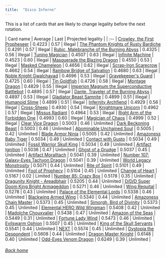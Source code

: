 ```yaml
---
title:  "Disco Inferno"
---
```


This is a list of cards that are likely to change legality before the next rotation.

| Card name | Average | Last | Projected legality |
| :-- |
[Crowley, the First Propheseer](https://db.ygoprodeck.com/card/?search=Crowley,%20the%20First%20Propheseer) | 0.4223 | 0.57 | Illegal |
[The Phantom Knights of Rusty Bardiche](https://db.ygoprodeck.com/card/?search=The%20Phantom%20Knights%20of%20Rusty%20Bardiche) | 0.4291 | 0.57 | Illegal |
[Rubic, Malebranche of the Burning Abyss](https://db.ygoprodeck.com/card/?search=Rubic,%20Malebranche%20of%20the%20Burning%20Abyss) | 0.4325 | 0.56 | Illegal |
[Tuning Magician](https://db.ygoprodeck.com/card/?search=Tuning%20Magician) | 0.4507 | 0.63 | Illegal |
[Infinite Machine](https://db.ygoprodeck.com/card/?search=Infinite%20Machine) | 0.4523 | 0.60 | Illegal |
[Masquerade the Blazing Dragon](https://db.ygoprodeck.com/card/?search=Masquerade%20the%20Blazing%20Dragon) | 0.4550 | 0.53 | Illegal |
[Masked Chameleon](https://db.ygoprodeck.com/card/?search=Masked%20Chameleon) | 0.4656 | 0.62 | Illegal |
[Scrap-Iron Scarecrow](https://db.ygoprodeck.com/card/?search=Scrap-Iron%20Scarecrow) | 0.4662 | 0.54 | Illegal |
[Rainbow Bridge of Salvation](https://db.ygoprodeck.com/card/?search=Rainbow%20Bridge%20of%20Salvation) | 0.4680 | 0.63 | Illegal |
[Noble Knight Gwalchavad](https://db.ygoprodeck.com/card/?search=Noble%20Knight%20Gwalchavad) | 0.4696 | 0.53 | Illegal |
[Gravekeeper's Guard](https://db.ygoprodeck.com/card/?search=Gravekeeper's%20Guard) | 0.4725 | 0.60 | Illegal |
[Tin Goldfish](https://db.ygoprodeck.com/card/?search=Tin%20Goldfish) | 0.4726 | 0.58 | Illegal |
[Montage Dragon](https://db.ygoprodeck.com/card/?search=Montage%20Dragon) | 0.4829 | 0.55 | Illegal |
[Imperion Magnum the Superconductive Battlebot](https://db.ygoprodeck.com/card/?search=Imperion%20Magnum%20the%20Superconductive%20Battlebot) | 0.4895 | 0.57 | Illegal |
[Dante, Traveler of the Burning Abyss](https://db.ygoprodeck.com/card/?search=Dante,%20Traveler%20of%20the%20Burning%20Abyss) | 0.4897 | 0.53 | Illegal |
[Gladiator Beast Samnite](https://db.ygoprodeck.com/card/?search=Gladiator%20Beast%20Samnite) | 0.4899 | 0.51 | Illegal |
[Humanoid Slime](https://db.ygoprodeck.com/card/?search=Humanoid%20Slime) | 0.4899 | 0.51 | Illegal |
[Infernity Archfiend](https://db.ygoprodeck.com/card/?search=Infernity%20Archfiend) | 0.4929 | 0.56 | Illegal |
[Cross-Sheep](https://db.ygoprodeck.com/card/?search=Cross-Sheep) | 0.4930 | 0.54 | Illegal |
[Knightmare Unicorn](https://db.ygoprodeck.com/card/?search=Knightmare%20Unicorn) | 0.4962 | 0.57 | Illegal |
[Missus Radiant](https://db.ygoprodeck.com/card/?search=Missus%20Radiant) | 0.4964 | 0.53 | Illegal |
[Right Arm of the Forbidden One](https://db.ygoprodeck.com/card/?search=Right%20Arm%20of%20the%20Forbidden%20One) | 0.4993 | 0.60 | Illegal |
[Magician of Chaos](https://db.ygoprodeck.com/card/?search=Magician%20of%20Chaos) | 0.4999 | 0.52 | Illegal |
[Clear Vice Dragon](https://db.ygoprodeck.com/card/?search=Clear%20Vice%20Dragon) | 0.5003 | 0.46 | Unlimited |
[Dark Beckoning Beast](https://db.ygoprodeck.com/card/?search=Dark%20Beckoning%20Beast) | 0.5003 | 0.46 | Unlimited |
[Abominable Unchained Soul](https://db.ygoprodeck.com/card/?search=Abominable%20Unchained%20Soul) | 0.5005 | 0.42 | Unlimited |
[Blade Armor Ninja](https://db.ygoprodeck.com/card/?search=Blade%20Armor%20Ninja) | 0.5005 | 0.42 | Unlimited |
[Amazoness Baby Tiger](https://db.ygoprodeck.com/card/?search=Amazoness%20Baby%20Tiger) | 0.5034 | 0.49 | Unlimited |
[Contact with Gusto](https://db.ygoprodeck.com/card/?search=Contact%20with%20Gusto) | 0.5034 | 0.49 | Unlimited |
[Fossil Warrior Skull King](https://db.ygoprodeck.com/card/?search=Fossil%20Warrior%20Skull%20King) | 0.5034 | 0.49 | Unlimited |
[Artifact Ignition](https://db.ygoprodeck.com/card/?search=Artifact%20Ignition) | 0.5036 | 0.47 | Unlimited |
[Ghost of a Grudge](https://db.ygoprodeck.com/card/?search=Ghost%20of%20a%20Grudge) | 0.5037 | 0.45 | Unlimited |
[Artifact Moralltach](https://db.ygoprodeck.com/card/?search=Artifact%20Moralltach) | 0.5041 | 0.39 | Unlimited |
[Number 107: Galaxy-Eyes Tachyon Dragon](https://db.ygoprodeck.com/card/?search=Number%20107:%20Galaxy-Eyes%20Tachyon%20Dragon) | 0.5041 | 0.39 | Unlimited |
[World Legacy Monstrosity](https://db.ygoprodeck.com/card/?search=World%20Legacy%20Monstrosity) | 0.5071 | 0.44 | Unlimited |
[Rite of Spirit](https://db.ygoprodeck.com/card/?search=Rite%20of%20Spirit) | 0.5101 | 0.49 | Unlimited |
[Fool of Prophecy](https://db.ygoprodeck.com/card/?search=Fool%20of%20Prophecy) | 0.5104 | 0.45 | Unlimited |
[Change of Heart](https://db.ygoprodeck.com/card/?search=Change%20of%20Heart) | 0.5167 | 0.02 | Limited |
[Number 85: Crazy Box](https://db.ygoprodeck.com/card/?search=Number%2085:%20Crazy%20Box) | 0.5178 | 0.35 | Unlimited |
[Dragunity Knight - Areadbhair](https://db.ygoprodeck.com/card/?search=Dragunity%20Knight%20-%20Areadbhair) | 0.5205 | 0.44 | Unlimited |
[D/D/D Super Doom King Bright Armageddon](https://db.ygoprodeck.com/card/?search=D/D/D%20Super%20Doom%20King%20Bright%20Armageddon) | 0.5271 | 0.46 | Unlimited |
[Wing Requital](https://db.ygoprodeck.com/card/?search=Wing%20Requital) | 0.5278 | 0.43 | Unlimited |
[Palace of the Elemental Lords](https://db.ygoprodeck.com/card/?search=Palace%20of%20the%20Elemental%20Lords) | 0.5338 | 0.46 | Unlimited |
[Blackwing Armed Wing](https://db.ygoprodeck.com/card/?search=Blackwing%20Armed%20Wing) | 0.5340 | 0.44 | Unlimited |
[Amazoness Chain Master](https://db.ygoprodeck.com/card/?search=Amazoness%20Chain%20Master) | 0.5373 | 0.45 | Unlimited |
[Simorgh, Bird of Divinity](https://db.ygoprodeck.com/card/?search=Simorgh,%20Bird%20of%20Divinity) | 0.5373 | 0.45 | Unlimited |
[Elemental HERO Wild Wingman](https://db.ygoprodeck.com/card/?search=Elemental%20HERO%20Wild%20Wingman) | 0.5408 | 0.42 | Unlimited |
[Madolche Chouxvalier](https://db.ygoprodeck.com/card/?search=Madolche%20Chouxvalier) | 0.5438 | 0.47 | Unlimited |
[Amazon of the Seas](https://db.ygoprodeck.com/card/?search=Amazon%20of%20the%20Seas) | 0.5449 | 0.31 | Unlimited |
[Fortune Lady Wind](https://db.ygoprodeck.com/card/?search=Fortune%20Lady%20Wind) | 0.5473 | 0.46 | Unlimited |
[Evilswarm Ophion](https://db.ygoprodeck.com/card/?search=Evilswarm%20Ophion) | 0.5507 | 0.45 | Unlimited |
[King of the Skull Servants](https://db.ygoprodeck.com/card/?search=King%20of%20the%20Skull%20Servants) | 0.5541 | 0.44 | Unlimited |
[NEXT](https://db.ygoprodeck.com/card/?search=NEXT) | 0.5574 | 0.45 | Unlimited |
[Dystopia the Despondent](https://db.ygoprodeck.com/card/?search=Dystopia%20the%20Despondent) | 0.5608 | 0.44 | Unlimited |
[Dragon Master Knight](https://db.ygoprodeck.com/card/?search=Dragon%20Master%20Knight) | 0.6148 | 0.40 | Unlimited |
[Odd-Eyes Venom Dragon](https://db.ygoprodeck.com/card/?search=Odd-Eyes%20Venom%20Dragon) | 0.6249 | 0.39 | Unlimited |

###### [Back home](index)